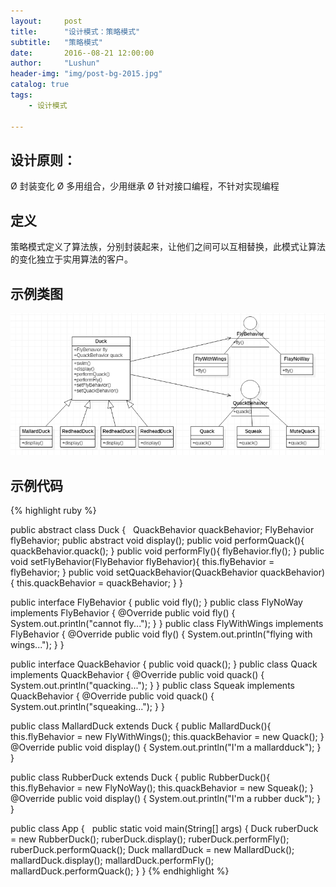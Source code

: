 ```yaml
---
layout:     post
title:      "设计模式：策略模式"
subtitle:   "策略模式"
date:       2016--08-21 12:00:00
author:     "Lushun"
header-img: "img/post-bg-2015.jpg"
catalog: true
tags:
    - 设计模式

---
```





## 设计原则：
  Ø 封装变化
  Ø 多用组合，少用继承
  Ø 针对接口编程，不针对实现编程

## 定义
策略模式定义了算法族，分别封装起来，让他们之间可以互相替换，此模式让算法的变化独立于实用算法的客户。

## 示例类图
![img](/img/in-post/post-2016-08-21/1.png)  

## 示例代码


{% highlight ruby %}

public abstract class Duck {
 
  QuackBehavior quackBehavior;
  FlyBehavior flyBehavior;
  public abstract void display();
  public void performQuack(){
    quackBehavior.quack();
  }
  public void performFly(){
    flyBehavior.fly();
  }
  public void setFlyBehavior(FlyBehavior flyBehavior){
    this.flyBehavior = flyBehavior;
  }
  public void setQuackBehavior(QuackBehavior quackBehavior){
    this.quackBehavior = quackBehavior;
  }
}


public interface FlyBehavior {
  public void fly();
}
public class FlyNoWay implements FlyBehavior {
  @Override
  public void fly() {
    System.out.println("cannot fly...");
  }
}
public class FlyWithWings implements FlyBehavior {
  @Override
  public void fly() {
    System.out.println("flying with wings...");
  }
}


public interface QuackBehavior {
  public void quack();
}
public class Quack implements QuackBehavior {
  @Override
  public void quack() {
    System.out.println("quacking...");
  }
}
public class Squeak implements QuackBehavior {
  @Override
  public void quack() {
    System.out.println("squeaking...");
  }
}

public class MallardDuck extends Duck {
  public MallardDuck(){
    this.flyBehavior = new FlyWithWings();
    this.quackBehavior = new Quack();
  }
  @Override
  public void display() {
    System.out.println("I'm a mallardduck");
  }
}

public class RubberDuck extends Duck {
  public RubberDuck(){
    this.flyBehavior = new FlyNoWay();
    this.quackBehavior = new Squeak();
  }
  @Override
  public void display() {
    System.out.println("I'm a rubber duck");
  }
}

public class App {
 
  public static void main(String[] args) {
    Duck ruberDuck = new RubberDuck();
    ruberDuck.display();
    ruberDuck.performFly();
    ruberDuck.performQuack();
    Duck mallardDuck = new MallardDuck();
    mallardDuck.display();
    mallardDuck.performFly();
    mallardDuck.performQuack();
  }
}
{% endhighlight %}

